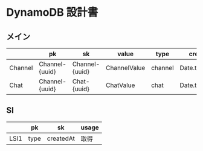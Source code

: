 # DynamoDB 設計書

## メイン

|         | pk             | sk             | value        | type    | createdAt        |
| ------- | -------------- | -------------- | ------------ | ------- | ---------------- |
| Channel | Channel-{uuid} | Channel-{uuid} | ChannelValue | channel | Date.toISOString |
| Chat    | Channel-{uuid} | Chat-{uuid}    | ChatValue    | chat    | Date.toISOString |

## SI

|      | pk   | sk        | usage |
| ---- | ---- | --------- | ----- |
| LSI1 | type | createdAt | 取得  |
